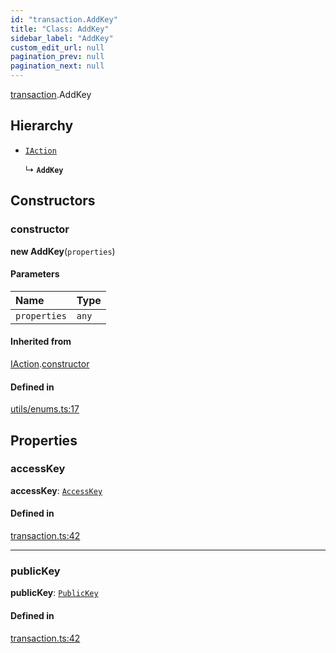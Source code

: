 ```yaml
---
id: "transaction.AddKey"
title: "Class: AddKey"
sidebar_label: "AddKey"
custom_edit_url: null
pagination_prev: null
pagination_next: null
---
```


[transaction](../modules/transaction.md).AddKey

## Hierarchy

- [`IAction`](transaction.IAction.md)

  ↳ **`AddKey`**

## Constructors

### constructor

**new AddKey**(`properties`)

#### Parameters

| Name | Type |
| :------ | :------ |
| `properties` | `any` |

#### Inherited from

[IAction](transaction.IAction.md).[constructor](transaction.IAction.md#constructor)

#### Defined in

[utils/enums.ts:17](https://github.com/maxhr/near--near-api-js/blob/87bf3c7e/packages/near-api-js/src/utils/enums.ts#L17)

## Properties

### accessKey

 **accessKey**: [`AccessKey`](transaction.AccessKey.md)

#### Defined in

[transaction.ts:42](https://github.com/maxhr/near--near-api-js/blob/87bf3c7e/packages/near-api-js/src/transaction.ts#L42)

___

### publicKey

 **publicKey**: [`PublicKey`](utils_key_pair.PublicKey.md)

#### Defined in

[transaction.ts:42](https://github.com/maxhr/near--near-api-js/blob/87bf3c7e/packages/near-api-js/src/transaction.ts#L42)
